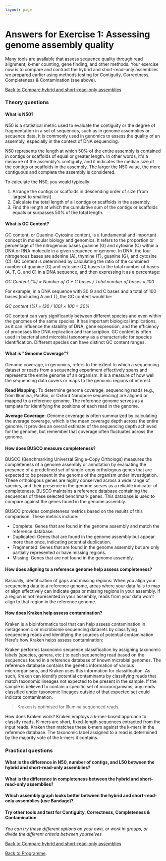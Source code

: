 ```yaml
---
layout: page
---
```


# Answers for Exercise 1: Assessing genome assembly quality 

Many tools are available that assess sequence quality through read alignment, k-mer counting, gene finding, and other methods. Your exercise now is to compare and contrast the hybrid and short-read-only assemblies we prepared earlier using methods testing for Contiguity, Correctness, Completeness & Contamination (see above).

[Back to Compare hybrid and short-read-only assemblies]({{site.baseurl}}/modules/sequence-analysis/genome-assembly-qc)

### Theory questions

#### What is N50?

N50 is a statistical metric used to evaluate the contiguity or the degree of fragmentation in a set of sequences, such as in genome assemblies or sequence data. It is commonly used in genomics to assess the quality of an assembly, especially in the context of DNA sequencing.

N50 represents the length at which 50% of the entire assembly is contained in contigs or scaffolds of equal or greater length. In other words, it's a measure of the assembly's contiguity, and it indicates the median size of the contigs or scaffolds in the assembly. The larger the N50 value, the more contiguous and complete the assembly is considered.

To calculate the N50, you would typically:

1. Arrange the contigs or scaffolds in descending order of size (from largest to smallest).
2. Calculate the total length of all contigs or scaffolds in the assembly.
3. Find the length at which the cumulative sum of the contigs or scaffolds equals or surpasses 50% of the total length.

#### What is GC Content?

GC content, or Guanine-Cytosine content, is a fundamental and important concept in molecular biology and genomics. It refers to the proportion or percentage of the nitrogenous bases guanine (G) and cytosine (C) within a DNA or RNA molecule in a given sequence or genome. In DNA, the four nitrogenous bases are adenine (A), thymine (T), guanine (G), and cytosine (C). GC content is determined by calculating the ratio of the combined number of guanine (G) and cytosine (C) bases to the total number of bases (A, T, G, and C) in a DNA sequence, and then expressing it as a percentage:

*GC Content (%) = Number of G + C bases / Total number of bases × 100*

For example, in a DNA sequence with 30 G and C bases and a total of 100 bases (including A and T), the GC content would be:

*GC content (%) = (30 / 100) × 100 = 30%*

GC content can vary significantly between different species and even within the genomes of the same species. It has important biological implications, as it can influence the stability of DNA, gene expression, and the efficiency of processes like DNA replication and transcription. GC content is often used in bacterial and microbial taxonomy as a characteristic for species identification. Different species can have distinct GC content ranges. 

#### What is "Genome Coverage"?

Genome coverage, in genomics, refers to the extent to which a sequencing dataset or reads from a sequencing experiment effectively spans and represents the entire genome of an organism. It is a measure of how well the 
sequencing data covers or maps to the genomic regions of interest. 

**Read Mapping:** To determine genome coverage, sequencing reads (e.g., from Illumina, PacBio, or Oxford Nanopore sequencing) are aligned or mapped to a reference genome. The reference genome serves as a template for identifying the positions of each read in the genome.

**Average Coverage:** Genome coverage is often summarized by calculating the average coverage, which is the mean coverage depth across the entire genome. It provides an overall estimate of the sequencing depth achieved for the genome, but remember that coverage often fluctuates across the genome.

#### How does BUSCO measure completeness?

BUSCO (Benchmarking Universal Single-Copy Orthologs) measures the completeness of a genome assembly or annotation by evaluating the presence of a predefined set of single-copy orthologous genes that are expected to be present in the genome of the organism under investigation. These orthologous genes are highly conserved across a wide range of species, and their presence in the genome serves as a reliable indicator of completeness. BUSCO maintains a reference database containing the sequences of these selected benchmark genes. This database is used to compare against the genes found in the genome assembly.

BUSCO provides completeness metrics based on the results of this comparison. These metrics include:

* Complete: Genes that are found in the genome assembly and match the reference database.
* Duplicated: Genes that are found in the genome assembly but appear more than once, indicating potential duplication.
* Fragmented: Genes that are found in the genome assembly but are only partially represented or have missing regions.
* Missing: Genes that are not found in the genome assembly.

#### How does aligning to a reference genome help assess completeness?

Basically, identification of gaps and missing regions: When you align your sequencing data to a reference genome, areas where your data fails to map or align effectively can indicate gaps or missing regions in your assembly. If a region is not represented in your assembly, reads from your data won't align to that region in the reference genome.

#### How does Kraken help assess contamination?

Kraken is a bioinformatics tool that can help assess contamination in metagenomic or microbiome sequencing datasets by classifying sequencing reads and identifying the sources of potential contamination. Here's how Kraken helps assess contamination:

Kraken performs taxonomic sequence classification by assigning taxonomic labels (species, genera, etc.) to each sequencing read based on the sequences found in a reference database of known microbial genomes. The reference database contains the genetic information of various microorganisms, and Kraken uses this information for classification. As such, Kraken can identify potential contaminants by classifying reads that match taxonomic lineages not expected to be present in the sample. If the sample is believed to contain a specific set of microorganisms, any reads classified under taxonomic lineages outside of that expected set could indicate contamination.

> Kraken is optimised for Illumina sequenced reads. 

How does Kraken work? Kraken employs a k-mer-based approach to classify reads. K-mers are short, fixed-length sequences extracted from the input reads. Kraken then matches these k-mers against the k-mers in the reference database. The taxonomic label assigned to a read is determined by the majority vote of the k-mers it contains.

### Practical questions

#### What is the difference in N50, number of contigs, and L50 between the hybrid and short-read-only assemblies?

#### What is the difference in completeness between the hybrid and short-read-only assemblies?

#### Which assembly graph looks better between the hybrid and short-read-only assemblies (use Bandage)?

#### Try other tools and test for Contiguity, Correctness, Completeness & Contamination


_You can try these different options on your own, or work in groups, or divide the different criteria between yourselves_ 

[Back to Compare hybrid and short-read-only assemblies]({{site.baseurl}}/modules/sequence-analysis/genome-assembly-qc)

[Back to Programme]({{site.baseurl}}/modules/sequence-analysis/programme/).